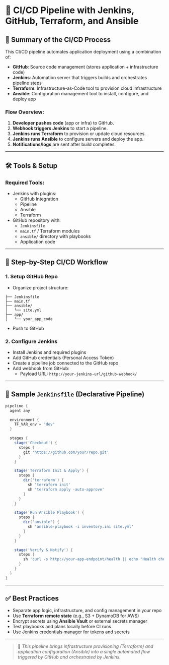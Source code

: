 # 🚀 CI/CD Pipeline with Jenkins, GitHub, Terraform, and Ansible

## 🔄 Summary of the CI/CD Process

This CI/CD pipeline automates application deployment using a combination of:

- **GitHub**: Source code management (stores application + infrastructure code)
- **Jenkins**: Automation server that triggers builds and orchestrates pipeline steps
- **Terraform**: Infrastructure-as-Code tool to provision cloud infrastructure
- **Ansible**: Configuration management tool to install, configure, and deploy app

### Flow Overview:
1. **Developer pushes code** (app or infra) to GitHub.
2. **Webhook triggers Jenkins** to start a pipeline.
3. **Jenkins runs Terraform** to provision or update cloud resources.
4. **Jenkins runs Ansible** to configure servers and deploy the app.
5. **Notifications/logs** are sent after build completes.

---

## 🛠 Tools & Setup

### Required Tools:
- Jenkins with plugins:
  - GitHub Integration
  - Pipeline
  - Ansible
  - Terraform
- GitHub repository with:
  - `Jenkinsfile`
  - `main.tf` / Terraform modules
  - `ansible/` directory with playbooks
  - Application code

---

## 🔧 Step-by-Step CI/CD Workflow

### 1. Setup GitHub Repo
- Organize project structure:
```
├── Jenkinsfile
├── main.tf
├── ansible/
│   └── site.yml
├── app/
│   └── your_app_code
```
- Push to GitHub

### 2. Configure Jenkins
- Install Jenkins and required plugins
- Add GitHub credentials (Personal Access Token)
- Create a pipeline job connected to the GitHub repo
- Add webhook from GitHub:
  - Payload URL: `http://your-jenkins-url/github-webhook/`

---

## 🧩 Sample `Jenkinsfile` (Declarative Pipeline)

```groovy
pipeline {
  agent any

  environment {
    TF_VAR_env = "dev"
  }

  stages {
    stage('Checkout') {
      steps {
        git 'https://github.com/your/repo.git'
      }
    }

    stage('Terraform Init & Apply') {
      steps {
        dir('terraform') {
          sh 'terraform init'
          sh 'terraform apply -auto-approve'
        }
      }
    }

    stage('Run Ansible Playbook') {
      steps {
        dir('ansible') {
          sh 'ansible-playbook -i inventory.ini site.yml'
        }
      }
    }

    stage('Verify & Notify') {
      steps {
        sh 'curl -s http://your-app-endpoint/health || echo "Health check failed"'
      }
    }
  }
}
```

---

## ✅ Best Practices
- Separate app logic, infrastructure, and config management in your repo
- Use **Terraform remote state** (e.g., S3 + DynamoDB for AWS)
- Encrypt secrets using **Ansible Vault** or external secrets manager
- Test playbooks and plans locally before CI runs
- Use Jenkins credentials manager for tokens and secrets

---

> 🧠 _This pipeline brings infrastructure provisioning (Terraform) and application configuration (Ansible) into a single automated flow triggered by GitHub and orchestrated by Jenkins._

